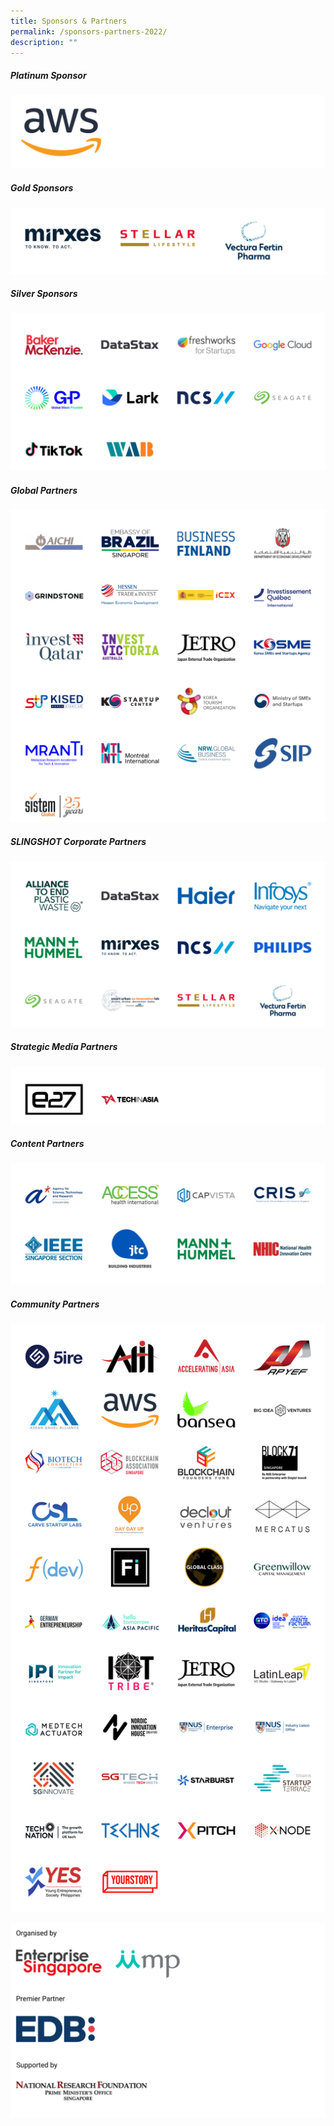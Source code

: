 ```yaml
---
title: Sponsors & Partners
permalink: /sponsors-partners-2022/
description: ""
---
```

##### Platinum Sponsor
![Platinum sponsor SWITCH 2022](/images/Sponsor%20Cards/Sponsor%20Cards%20(2022)/Platinum%20Sponsor.png)

##### Gold Sponsors
![Gold Sponsors SWITCH 2022](/images/Sponsors%20&%20Partners_Cards%20(15).png)

##### Silver Sponsors
![Silver Sponsors SWITCH 2022](/images/Sponsors%20&%20Partners_Cards%20(11).png)

##### Global Partners
![Global Partners SWITCH 2022](/images/Sponsors%20&%20Partners_Cards%20(12).png)

##### SLINGSHOT Corporate Partners 
![SLINGSHOT Corporate partners](/images/SLINGSHOT%20corporate%20partners.png)
##### Strategic Media Partners
![STrategic Media PArtners SWITCH 2022](/images/Sponsor%20Cards/Sponsor%20Cards%20(2022)/Strategic%20Media%20%20Partners.png)

##### Content Partners
![Content Partners SWITCH 2022](/images/Content%20Partners.png)

##### Community Partners 
![Community Partner SWITCH 2022](/images/Sponsor%20Cards/Sponsor%20Cards%20(2022)/Community%20Partners%202022_Cards_21%20Oct.png)

![Evergreen SWITCH 2022](/images/Sponsor%20Cards/Sponsor%20Cards%20(2022)/evergreen.png)